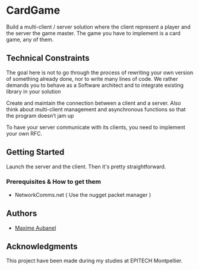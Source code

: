 # CardGame

Build a multi-client / server solution where the client represent a player and the server
the game master. The game you have to implement is a card game, any of them.


## Technical Constraints

The goal here is not to go through the process of rewriting your own version of something
already done, nor to write many lines of code.
We rather demands you to behave as a Software architect and to integrate existing library
in your solution

Create and maintain the connection between a client and a server.
Also think about multi-client management and asynchronous functions so that the program
doesn’t jam up

To have your server communicate with its clients, you need to implement your own RFC.


## Getting Started

Launch the server and the client. Then it's pretty straightforward.


### Prerequisites & How to get them

* NetworkComms.net ( Use the nugget packet manager )  


## Authors

* [Maxime Aubanel](https://github.com/MaximeAubanel)


## Acknowledgments

This project have been made during my studies at EPITECH Montpellier.
